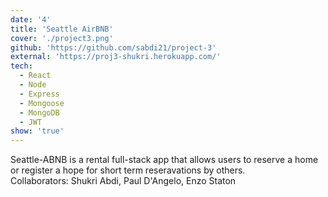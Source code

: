 ```yaml
---
date: '4'
title: 'Seattle AirBNB'
cover: './project3.png'
github: 'https://github.com/sabdi21/project-3'
external: 'https://proj3-shukri.herokuapp.com/'
tech:
  - React
  - Node
  - Express
  - Mongoose
  - MongoDB
  - JWT
show: 'true'
---
```


Seattle-ABNB is a rental full-stack app that allows users to reserve a home or register a hope for short term reseravations by others. <br/>
Collaborators:
Shukri Abdi, Paul D'Angelo, Enzo Staton

